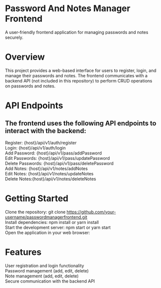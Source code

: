 # Password And Notes Manager Frontend

A user-friendly frontend application for managing passwords and notes securely.<br/>

# Overview
This project provides a web-based interface for users to register, login, and manage their passwords and notes. The frontend communicates with a backend API (not included in this repository) to perform CRUD operations on passwords and notes.<br/>


# API Endpoints
## The frontend uses the following API endpoints to interact with the backend:<br/>

Register: {host}/api/v1/auth/register<br/>
Login: {host}/api/v1/auth/login<br/>
Add Password: {host}/api/v1/pass/addPassword<br/>
Edit Passwords: {host}/api/v1/pass/updatePassword<br/>
Delete Passwords: {host}/api/v1/pass/deletePassword<br/>
Add Notes: {host}/api/v1/notes/addNotes<br/>
Edit Notes: {host}/api/v1/notes/updateNotes<br/>
Delete Notes:{host}/api/v1/notes/deleteNotes<br/>

# Getting Started<br/>
Clone the repository: git clone https://github.com/your-username/passwordmanagerfrontend.git<br/>
Install dependencies: npm install or yarn install<br/>
Start the development server: npm start or yarn start<br/>
Open the application in your web browser: <br/>

# Features
User registration and login functionality<br/>
Password management (add, edit, delete)<br/>
Note management (add, edit, delete)<br/>
Secure communication with the backend API<br/>








